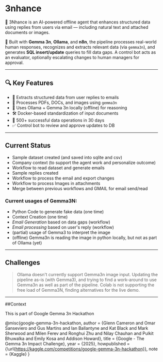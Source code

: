 # 3nhance
🚀 3Nhance is an AI-powered offline agent that enhances structured data using replies from users via email — including natural text and attached documents or images.

🧠 Built with **Gemma 3n**, **Ollama**, and **n8n**, the pipeline processes real-world human responses, recognizes and extracts relevant data (via `gemma3n`), and generates **SQL insert/update** queries to fill data gaps. A control bot acts as an evaluator, optionally escalating changes to human managers for approval.

---

## 🔍 Key Features

- 📧 Extracts structured data from user replies to emails
- 🧾 Processes PDFs, DOCs, and images using `gemma3n`
- 🧠 Uses Ollama + Gemma 3n locally (offline) for reasoning
- 🛠️ Docker-based standardization of input documents
- 🧪 500+ successful data operations in 30 days
- ✅ Control bot to review and approve updates to DB


---

## Current Status

- Sample dataset created (and saved into sqlite and csv)
- Company context (to support the agent work and personalize outcome)
- Workflow to read dataset and generate emails 
- Sample replies created
- Workflow to process the email and export changes
- Workflow to process Images in attachments
- Merge between previous workflows and GMAIL for email send/read

### Current usages of Gemma3N:
- Python Code to generate fake data (one time)
- Context Creation (one time)
- *Email Generation* based on data gaps (workflow)
- *Email processing* based on user's reply (workflow)
- (partial) usage of Gemma3 to interpret the image
- (offline) Gemma3n is reading the image in python locally, but not as part of Ollama (yet)

---

## Challenges

> Ollama doesn't currently support Gemma3n image input. Updating the pipeline as-is (with Gemma3), and trying to find a work-around to use Gemma3n as well as part of the pipeline.
> Colab is not supporting the free load of Gemma3N, finding alternatives for the live demo.


--- 

##Context

This is part of Google Gemma 3n Hackathon

@misc{google-gemma-3n-hackathon,
    author = {Glenn Cameron and Omar Sanseviero and Gus Martins and Ian Ballantyne and Kat Black and Mark Sherwood and Milen Ferev and Ronghui Zhu and Nilay Chauhan and Pulkit Bhuwalka and Emily Kosa and Addison Howard},
    title = {Google - The Gemma 3n Impact Challenge},
    year = {2025},
    howpublished = {\url{https://kaggle.com/competitions/google-gemma-3n-hackathon}},
    note = {Kaggle}
}


